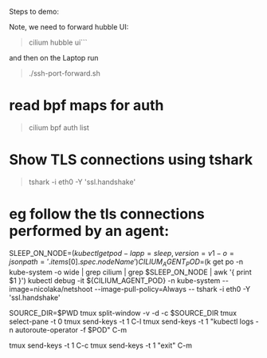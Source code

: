 Steps to demo:

Note, we need to forward hubble UI:

> cilium hubble ui```

and then on the Laptop run 

> ./ssh-port-forward.sh


# read bpf maps for auth
> cilium bpf auth list


# Show TLS connections using tshark
> tshark -i eth0 -Y 'ssl.handshake'

# eg follow the tls connections performed by an agent:
SLEEP_ON_NODE=$(kubectl get pod -l app=sleep,version=v1 -o=jsonpath='{.items[0].spec.nodeName}')
CILIUM_AGENT_POD=$(k get po -n kube-system -o wide | grep cilium | grep $SLEEP_ON_NODE | awk '{ print $1 }')
kubectl debug -it ${CILIUM_AGENT_POD} -n kube-system --image=nicolaka/netshoot --image-pull-policy=Always -- tshark -i eth0 -Y 'ssl.handshake'


SOURCE_DIR=$PWD
tmux split-window -v -d -c $SOURCE_DIR
tmux select-pane -t 0
tmux send-keys -t 1 C-l
tmux send-keys -t 1 "kubectl logs -n autoroute-operator -f $POD" C-m


tmux send-keys -t 1 C-c
tmux send-keys -t 1 "exit" C-m
